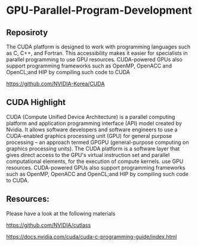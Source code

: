 # GPU-Parallel-Program-Development

## Reposiroty

The CUDA platform is designed to work with programming languages such as C, C++, and Fortran. This accessibility makes it easier for specialists in parallel programming to use GPU resources. CUDA-powered GPUs also support programming frameworks such as OpenMP, OpenACC and OpenCL;and HIP by compiling such code to CUDA

https://github.com/NVIDIA-Korea/CUDA

## CUDA Highlight 

CUDA (Compute Unified Device Architecture) is a parallel computing platform and application programming interface (API) model created by Nvidia. It allows software developers and software engineers to use a CUDA-enabled graphics processing unit (GPU) for general purpose processing – an approach termed GPGPU (general-purpose computing on graphics processing units). The CUDA platform is a software layer that gives direct access to the GPU's virtual instruction set and parallel computational elements, for the execution of compute kernels. use GPU resources. CUDA-powered GPUs also support programming frameworks such as OpenMP, OpenACC and OpenCL;and HIP by compiling such code to CUDA. 

## Resources: 

Please have a look at the following materials 

https://github.com/NVIDIA/cutlass

https://docs.nvidia.com/cuda/cuda-c-programming-guide/index.html
